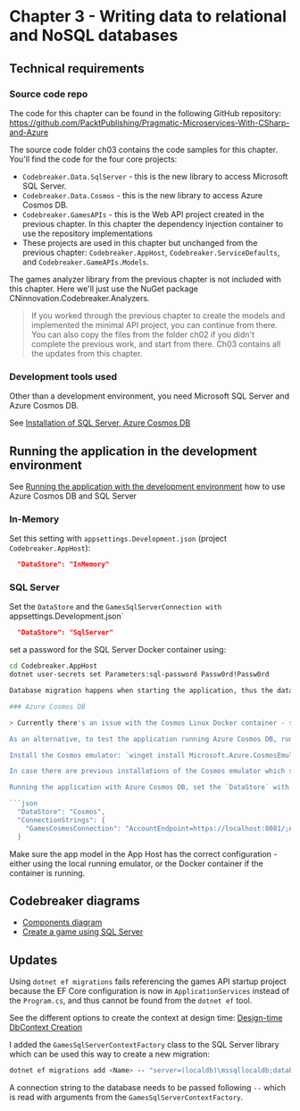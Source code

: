 # Chapter 3 - Writing data to relational and NoSQL databases

## Technical requirements

### Source code repo

The code for this chapter can be found in the following GitHub repository: https://github.com/PacktPublishing/Pragmatic-Microservices-With-CSharp-and-Azure

The source code folder ch03 contains the code samples for this chapter. You'll find the code for the four core projects:

* `Codebreaker.Data.SqlServer` - this is the new library to access Microsoft SQL Server.
* `Codebreaker.Data.Cosmos` - this is the new library to access Azure Cosmos DB.
* `Codebreaker.GamesAPIs` - this is the Web API project created in the previous chapter. In this chapter the dependency injection container to use the repository implementations 
* These projects are used in this chapter but unchanged from the previous chapter: `Codebreaker.AppHost`, `Codebreaker.ServiceDefaults`, and `Codebreaker.GameAPIs.Models`.

The games analyzer library from the previous chapter is not included with this chapter. Here we'll just use the NuGet package CNinnovation.Codebreaker.Analyzers.

> If you worked through the previous chapter to create the models and implemented the minimal API project, you can continue from there.  You can also copy the files from the folder ch02 if you didn't complete the previous work, and start from there. Ch03 contains all the updates from this chapter.

### Development tools used

Other than a development environment, you need Microsoft SQL Server and Azure Cosmos DB. 

See [Installation of SQL Server, Azure Cosmos DB](../installation.md)

## Running the application in the development environment

See [Running the application with the development environment](../RunDevEnvironment.md) how to use Azure Cosmos DB and SQL Server

### In-Memory

Set this setting with `appsettings.Development.json` (project `Codebreaker.AppHost`):

```json
  "DataStore": "InMemory"
```

### SQL Server

Set the `DataStore` and the `GamesSqlServerConnection with `appsettings.Development.json`

```json
  "DataStore": "SqlServer"
```

set a password for the SQL Server Docker container using:

```bash
cd Codebreaker.AppHost
dotnet user-secrets set Parameters:sql-password Passw0rd!Passw0rd

Database migration happens when starting the application, thus the database is created on first use with the `SqlServer` setting.

### Azure Cosmos DB

> Currently there's an issue with the Cosmos Linux Docker container - see https://github.com/dotnet/aspire/discussions/2535 and https://github.com/Azure/azure-cosmos-dotnet-v3/issues/4315.

As an alternative, to test the application running Azure Cosmos DB, run the Azure Cosmos DB emulator locally:

Install the Cosmos emulator: `winget install Microsoft.Azure.CosmosEmulator` and create the **codebreaker** database within this emulator.

In case there are previous installations of the Cosmos emulator which stopped working, reset the data, or if this fails, uninstall the emulator and install it again.

Running the application with Azure Cosmos DB, set the `DataStore` with `appsettings.Development.json` (project Codebreaker.AppHost), and set the `GamesCosmosConnection` (with a well-known endpoint to the emulator):

```json
  "DataStore": "Cosmos",
  "ConnectionStrings": {
    "GamesCosmosConnection": "AccountEndpoint=https://localhost:8081/;AccountKey=C2y6yDjf5/R+ob0N8A7Cgv30VRDJIWEHLM+4QDU5DE2nQ9nDuVTqobD4b8mGGyPMbIZnqyMsEcaGQy67XIw/Jw==;"
  }
```

Make sure the app model in the App Host has the correct configuration - either using the local running emulator, or the Docker container if the container is running.

## Codebreaker diagrams

* [Components diagram](components.drawio)
* [Create a game using SQL Server](CreateAGameWithSQLServer.md)

## Updates

Using `dotnet ef migrations` fails referencing the games API startup project because the EF Core configuration is now in `ApplicationServices` instead of the `Program.cs`, and thus cannot be found from the `dotnet ef` tool.

See the different options to create the context at design time: [Design-time DbContext Creation](https://learn.microsoft.com/en-us/ef/core/cli/dbcontext-creation)

I added the `GamesSqlServerContextFactory` class to the SQL Server library which can be used this way to create a new migration:

```bash
dotnet ef migrations add <Name> -- "server=(localdb)\mssqllocaldb;database=Test;trusted_connection=true"
```

A connection string to the database needs to be passed following `--` which is read with arguments from the `GamesSqlServerContextFactory`.
